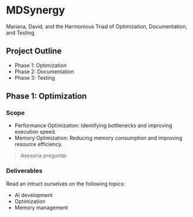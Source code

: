 # MDSynergy
Mariana, David, and the Harmonious Triad of Optimization, Documentation, and Testing

## Project Outline
* Phase 1: Optimization
* Phase 2: Documentation
* Phase 3: Testing


## Phase 1: Optimization

### Scope

* Performance Optimization: Identifying bottlenecks and improving execution speed.
* Memory Optimization: Reducing memory consumption and improving resource efficiency.

> Asesoria preguntar

### Deliverables

Read an intruct ourselves on the following topics:
- AI development
- Optimization
- Memory management

